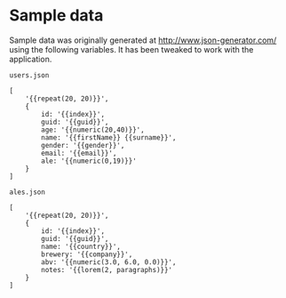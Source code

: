 # Sample data

Sample data was originally generated at http://www.json-generator.com/ using the following variables. It has been tweaked to work with the application.

`users.json`

    [
        '{{repeat(20, 20)}}',
        {
            id: '{{index}}',
            guid: '{{guid}}',
            age: '{{numeric(20,40)}}',
            name: '{{firstName}} {{surname}}',
            gender: '{{gender}}',
            email: '{{email}}',
            ale: '{{numeric(0,19)}}'
        }
    ]

`ales.json`

    [
        '{{repeat(20, 20)}}',
        {
            id: '{{index}}',
            guid: '{{guid}}',
            name: '{{country}}',
            brewery: '{{company}}',
            abv: '{{numeric(3.0, 6.0, 0.0)}}',
            notes: '{{lorem(2, paragraphs)}}'
        }
    ]